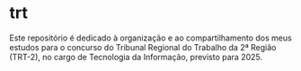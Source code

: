 # trt
Este repositório é dedicado à organização e ao compartilhamento dos meus estudos para o concurso do Tribunal Regional do Trabalho da 2ª Região (TRT-2), no cargo de Tecnologia da Informação, previsto para 2025.
